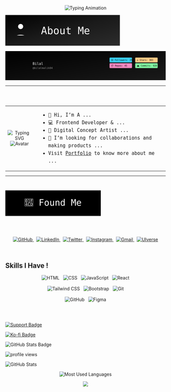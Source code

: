 
<p align="center">
  <img src="https://readme-typing-svg.herokuapp.com?font=Fira+Code&size=24&duration=3000&pause=1000&color=000000&center=true&vCenter=true&width=600&lines=%22Building+-+Designing+-+Creating%22" alt="Typing Animation">
</p>

<img src="https://raw.githubusercontent.com/bilalmalik04/bilalmalik04/main/about-me-btn.svg" alt="About Me Button">

<p align="center">
  <img src="https://raw.githubusercontent.com/bilalmalik04/bilalmalik04/main/hero.svg" />
</p>

<table>
  <tr>
    <!-- Left: Animation + Avatar -->
    <td align="center" style="padding-right: 20px;">
      <!-- Typing animation (smaller width + height) -->
      <img src="https://readme-typing-svg.demolab.com?font=Fira+Code&size=16&duration=3000&pause=1000&color=000000&center=true&vCenter=true&width=150&height=40&lines=Hey+I+am+Bilal" alt="Typing SVG" />
      <br />
      <!-- Avatar -->
      <img src="https://avatars.githubusercontent.com/u/75396397?v=4" width="120" alt="Avatar" />
    </td>
<hr> <br><br>
    <!-- Right: About Me -->
    <td style="vertical-align: top; font-family: monospace; font-size: 15px; line-height: 1.6;">
      <ul>
        <li>👋 Hi, I’m A ...</li>
        <li>💻 Frontend Developer & ...</li>
        <li>🎨 Digital Concept Artist ...</li>
        <li>🤝 I’m looking for collaborations and making products ...</li>
        <li>Visit <a href="https://your-portfolio-link.com" target="_blank">Portfolio</a> to know more about me ...</li>
      </ul>
    </td>
  </tr>
</table>
<hr> <br>

<p align="left">
  <img src="https://raw.githubusercontent.com/bilalmalik04/bilalmalik04/main/found-me-btn.svg" />
</p> <br>
<br>
<p align="center">
  <a href="https://github.com/bilalmalik04" target="_blank">
    <img alt="GitHub" height="32" src="https://cdn.jsdelivr.net/gh/devicons/devicon/icons/github/github-original.svg" />
  </a>&nbsp;
  <a href="#" target="_blank">
    <img alt="LinkedIn" height="32" src="https://cdn.jsdelivr.net/gh/devicons/devicon/icons/linkedin/linkedin-original.svg" />
  </a>&nbsp;
  <a href="#" target="_blank">
    <img alt="Twitter" height="32" src="https://cdn.jsdelivr.net/gh/devicons/devicon/icons/twitter/twitter-original.svg" />
  </a>&nbsp;
  <a  href="#" target="_blank">
    <img alt="Instagram" height="32" src="https://img.icons8.com/fluency/48/instagram-new.png" />
  </a>&nbsp;
  <a href="mailto:infobilalmalik04@gmail.com" target="_blank">
    <img alt="Gmail" height="32" src="https://img.icons8.com/color/48/gmail--v1.png" />
  </a>&nbsp;
  <a href="#" target="_blank">
    <img alt="UIverse" height="32" src="https://uiverse.io/favicon.ico" />
  </a>
</p>
<br>
<h2>Skills I Have !</h2>

<p align="center">
  <!-- Row 1: 4 icons -->
  <img src="https://cdn.jsdelivr.net/gh/devicons/devicon/icons/html5/html5-original.svg" height="40" alt="HTML" />
  &nbsp;
  <img src="https://cdn.jsdelivr.net/gh/devicons/devicon/icons/css3/css3-original.svg" height="40" alt="CSS" />
  &nbsp;
  <img src="https://cdn.jsdelivr.net/gh/devicons/devicon/icons/javascript/javascript-original.svg" height="40" alt="JavaScript" />
  &nbsp;
  <img src="https://cdn.jsdelivr.net/gh/devicons/devicon/icons/react/react-original.svg" height="40" alt="React" />
  <br /><br />

  <!-- Row 2: 3 icons -->
  <img src="https://img.icons8.com/color/48/tailwind_css.png" height="40" alt="Tailwind CSS" />
  &nbsp;
  <img src="https://cdn.jsdelivr.net/gh/devicons/devicon/icons/bootstrap/bootstrap-original.svg" height="40" alt="Bootstrap" />
  &nbsp;
  <img src="https://cdn.jsdelivr.net/gh/devicons/devicon/icons/git/git-original.svg" height="40" alt="Git" />
  <br /><br />

  <!-- Row 3: 2 icons -->
  <img src="https://cdn.jsdelivr.net/gh/devicons/devicon/icons/github/github-original.svg" height="40" alt="GitHub" />
  &nbsp;
  <img src="https://cdn.jsdelivr.net/gh/devicons/devicon/icons/figma/figma-original.svg" height="40" alt="Figma" />
  <br /><br />
</p>

<br>
<p align="left">
  <a href="#" target="_blank">
    <img src="https://img.shields.io/badge/%F0%9F%92%96-SUPPORT%20ME-purple?style=for-the-badge" alt="Support Badge"/>
  </a>
</p>

<p align="left">
  <a href="#" target="_blank">
    <img src="https://img.shields.io/badge/Support%20me%20on%20Ko--fi-blue?style=for-the-badge&logo=kofi&logoColor=white" alt="Ko-fi Badge"/>
  </a>
</p>

<p align="left">
  <img src="https://img.shields.io/badge/GITHUB%20STATS-000000?style=for-the-badge&logo=github&logoColor=white" alt="GitHub Stats Badge"/>
</p>

<!-- PROFILE VIEWS COUNTER -->
<p align="left">
  <img src="https://komarev.com/ghpvc/?username=bilalmalik04&label=Profile%20views&color=8000ff&style=flat" alt="profile views" />
</p>

<!-- GITHUB STATS CARD -->
<p align="left">
  <img src="https://github-readme-stats.vercel.app/api?username=bilalmalik04&show_icons=true&theme=tokyonight&rank_icon=percentile" height="180" alt="GitHub Stats" />
</p>

<!-- MOST USED LANGUAGES -->
<p align="center">
  <img src="https://github-readme-stats.vercel.app/api/top-langs/?username=bilalmalik04&layout=compact&theme=tokyonight" height="150" alt="Most Used Languages" />
</p>


<p align="center">
  <img src="https://github-readme-stats.vercel.app/api/pin/?username=bilalmalik04&repo=your-top-repo&theme=tokyonight" />
</p>

